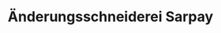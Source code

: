 ---
title: "Änderungsschneiderei Sarpay"
url: /osnabrueck/aenderungsschneiderei-sarpay/
shop: Schneiderei
---